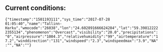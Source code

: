 ## Current conditions: 
 ``` {"timestamp":"1501193111","sys_time":"2017-07-28 01:05:40","name":"Tallinn-Harku","wmocode":"26038","lon":"24.602891666624284","lat":"59.398122222355134","phenomenon":"Overcast","visibility":"20.0","precipitations":"0","airpressure":"1004.3","relativehumidity":"99","airtemperature":"17.2","winddirection":"131","windspeed":"2.3","windspeedmax":"3.9","NA":"","NA":""} ```
